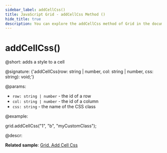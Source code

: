 ```yaml
---
sidebar_label: addCellCss()
title: JavaScript Grid - addCellCss Method ()
hide_title: true
description: You can explore the addCellCss method of Grid in the documentation of the DHTMLX JavaScript UI library. Browse developer guides and API reference, try out code examples and live demos, and download a free 30-day evaluation version of DHTMLX Suite 7.
---
```

 
# addCellCss()

@short: adds a style to a cell

@signature: {'addCellCss(row: string | number, col: string | number, css: string): void;'}

@params:
- `row: string | number` - the id of a row
- `col: string | number` - the id of a column
- `css: string` - the name of the CSS class

@example:
<style>
    .myCustomClass{
        background:greenyellow;
    }
</style>

grid.addCellCss("1", "b", "myCustomClass");

@descr:

**Related sample**: [Grid. Add Cell Css](https://snippet.dhtmlx.com/hskmp8rh)
